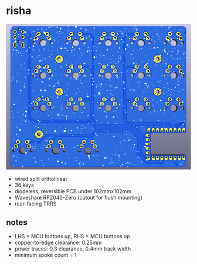 # risha

![pcb front render](img/risha-v0_3_0.png?raw=true)

- wired split ortholinear
- 36 keys
- diodeless, reversible PCB under 102mmx102mm
- Waveshare RP2040-Zero (cutout for flush mounting)
- rear-facing TRRS

## notes

- LHS = MCU buttons up, RHS = MCU buttons up
- copper-to-edge clearance: 0.25mm
- power traces: 0.3 clearance, 0.4mm track width
- minimum spoke count = 1
